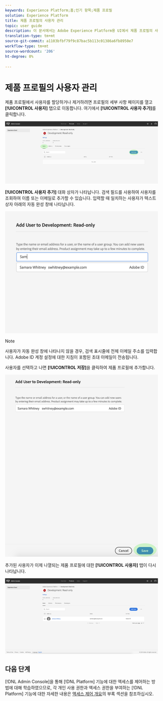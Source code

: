 ```yaml
---
keywords: Experience Platform;홈;인기 항목;제품 프로필
solution: Experience Platform
title: 제품 프로필의 사용자 관리
topic: user guide
description: 이 문서에서는 Adobe Experience Platform용 UI에서 제품 프로필의 사용자를 관리하는 방법을 보여줍니다.
translation-type: tm+mt
source-git-commit: a1103bfbf79f9c87bac5b113c01386a6fb8950e7
workflow-type: tm+mt
source-wordcount: '206'
ht-degree: 0%

---
```



# 제품 프로필의 사용자 관리

제품 프로필에서 사용자를 할당하거나 제거하려면 프로필의 세부 사항 페이지를 열고 **[!UICONTROL 사용자]** 탭으로 이동합니다. 여기에서 **[!UICONTROL 사용자 추가]**&#x200B;를 클릭합니다.

![add-users-button](../images/add-users-button.png)

**[!UICONTROL 사용자 추가]** 대화 상자가 나타납니다. 검색 필드를 사용하여 사용자를 조회하여 이름 또는 이메일로 추가할 수 있습니다. 입력할 때 일치하는 사용자가 텍스트 상자 아래의 자동 완성 창에 나타납니다.

![add-user-autocomplete](../images/add-user-autocomplete.png)

>[!NOTE]
>
>사용자가 자동 완성 창에 나타나지 않을 경우, 검색 표시줄에 전체 이메일 주소를 입력합니다. Adobe ID 계정 설정에 대한 지침이 포함된 초대 이메일이 전송됩니다.

사용자를 선택하고 나면 **[!UICONTROL 저장]**&#x200B;을 클릭하여 제품 프로필에 추가합니다.

![add-user-save](../images/add-user-save.png)

추가된 사용자가 이제 나열되는 제품 프로필에 대한 **[!UICONTROL 사용자]** 탭이 다시 나타납니다.

![사용자 추가됨](../images/user-added.png)

## 다음 단계

[!DNL Admin Console]을 통해 [!DNL Platform] 기능에 대한 액세스를 제어하는 방법에 대해 학습하였으므로, 각 개인 사용 권한과 액세스 권한을 부여하는 [!DNL Platform] 기능에 대한 자세한 내용은 [액세스 제어 개요](../home.md)의 부록 섹션을 참조하십시오.
